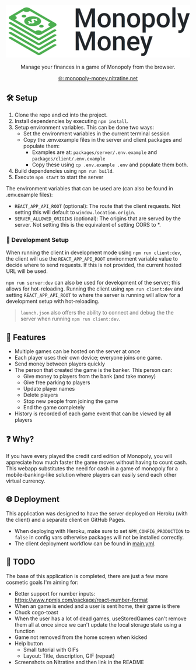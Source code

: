 <div style="text-align: center">
    <a href="https://monopoly-money.nitratine.net/"><img src="./packages/client/src/img/banner.png" alt="Monopoly Money Banner" style="background: white;"></a>
</div>
<p align="center">Manage your finances in a game of Monopoly from the browser.</p>
<p align="center"><a href="https://monopoly-money.nitratine.net/">🌐: monopoly-money.nitratine.net</a></p>

## 🛠️ Setup

1. Clone the repo and cd into the project.
2. Install dependencies by executing `npm install`.
3. Setup environment variables. This can be done two ways:
   - Set the environment variables in the current terminal session
   - Copy the .env.example files in the server and client packages and populate them:
     - Examples are at: `packages/server/.env.example` and `packages/client/.env.example`
     - Copy these using `cp .env.example .env` and populate them both.
4. Build dependencies using `npm run build`.
5. Execute `npm start` to start the server

The environment variables that can be used are (can also be found in .env.example files):

- `REACT_APP_API_ROOT` (optional): The route that the client requests. Not setting this will default to `window.location.origin`.
- `SERVER_ALLOWED_ORIGINS` (optional): The origins that are served by the server. Not setting this is the equivalent of setting CORS to \*.

### 🧪 Development Setup

When running the client in development mode using `npm run client:dev`, the client will use the `REACT_APP_API_ROOT` environment variable value to decide where to send requests. If this is not provided, the current hosted URL will be used.

`npm run server:dev` can also be used for development of the server; this allows for hot-reloading. Running the client using `npm run client:dev` and setting `REACT_APP_API_ROOT` to where the server is running will allow for a development setup with hot-reloading.

> `launch.json` also offers the ability to connect and debug the the server when running `npm run client:dev`.

## 📝 Features

- Multiple games can be hosted on the server at once
- Each player uses their own device; everyone joins one game.
- Send money between players quickly
- The person that created the game is the banker. This person can:
  - Give money to players from the bank (and take money)
  - Give free parking to players
  - Update player names
  - Delete players
  - Stop new people from joining the game
  - End the game completely
- History is recorded of each game event that can be viewed by all players

## ❓ Why?

If you have every played the credit card edition of Monopoly, you will appreciate how much faster the game moves without having to count cash. This webapp substitutes the need for cash in a game of monopoly for a mobile-banking-like solution where players can easily send each other virtual currency.

## 🌐 Deployment

This application was designed to have the server deployed on Heroku (with the client) and a separate client on GitHub Pages.

- When deploying with Heroku, make sure to set `NPM_CONFIG_PRODUCTION` to `false` in config vars otherwise packages will not be installed correctly.
- The client deployment workflow can be found in [main.yml](./.github/workflows/main.yml).

## 🚧 TODO

The base of this application is completed, there are just a few more cosmetic goals I'm aiming for:

- Better support for number inputs: https://www.npmjs.com/package/react-number-format
- When an game is ended and a user is sent home, their game is there
- Chuck cogo-toast
- When the user has a lot of dead games, useStoredGames can't remove them all at once since we can't update the local storage state using a function
- Game not removed from the home screen when kicked
- Help button
  - Small tutorial with GIFs
  - Layout: Title, description, GIF (repeat)
- Screenshots on Nitratine and then link in the README
